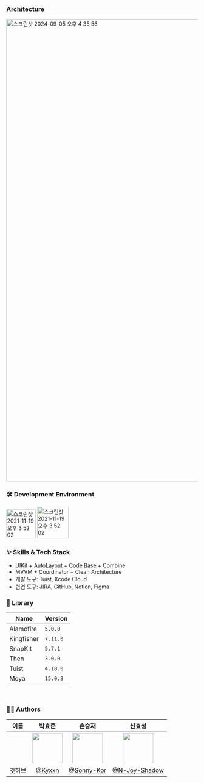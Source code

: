 ### Architecture
<img width="1213" alt="스크린샷 2024-09-05 오후 4 35 56" src="https://github.com/user-attachments/assets/87c48756-6847-49db-8584-952082ef888c">


### 🛠 Development Environment

<img width="77" alt="스크린샷 2021-11-19 오후 3 52 02" src="https://img.shields.io/badge/iOS-15.0+-silver"> <img width="83" alt="스크린샷 2021-11-19 오후 3 52 02" src="https://img.shields.io/badge/Xcode-15.4-blue">

### :sparkles: Skills & Tech Stack
- UIKit + AutoLayout + Code Base + Combine
- MVVM + Coordinator + Clean Architecture
- 개발 도구: Tuist, Xcode Cloud
- 협업 도구: JIRA, GitHub, Notion, Figma

### 🎁 Library

| Name              | Version  |
| ----------------- | ----- |
| Alamofire         | `5.0.0` |
| Kingfisher        | `7.11.0` |
| SnapKit           | `5.7.1` |
| Then              | `3.0.0` |
| Tuist             | `4.18.0` |
| Moya              | `15.0.3` |

<br/>
  
### 🧑‍💻 Authors

  
| 이름 |  박효준  |  손승재  |  신효성  |
| :------------: | :------------: | :------------: | :------------: |
|  | <img src="https://avatars.githubusercontent.com/u/129862357?s=400&u=b25bda6955bd46dcef49161230ca633947169589&v=4" width="80"/> | <img src="https://avatars.githubusercontent.com/u/46300191?v=4" width="80"/> | <img src="https://avatars.githubusercontent.com/u/57449485?v=4" width="80"/> |
| 깃허브 | [@Kyxxn](https://github.com/Kyxxn) | [@Sonny-Kor](https://github.com/Sonny-Kor) | [@N-Joy-Shadow](https://github.com/N-Joy-Shadow) |
  
